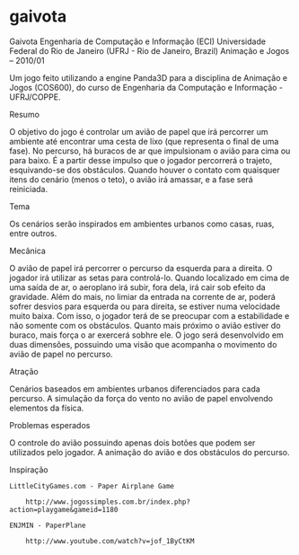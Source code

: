 # gaivota

Gaivota
Engenharia de Computação e Informação (ECI)
Universidade Federal do Rio de Janeiro (UFRJ - Rio de Janeiro, Brazil)
Animação e Jogos – 2010/01

Um jogo feito utilizando a engine Panda3D para a disciplina de Animação e Jogos (COS600), do curso de Engenharia da Computação e Informação - UFRJ/COPPE.

Resumo

O objetivo do jogo é controlar um avião de papel que irá percorrer um ambiente até encontrar uma cesta de lixo (que representa o final de uma fase). No percurso, há buracos de ar que impulsionam o avião para cima ou para baixo. É a partir desse impulso que o jogador percorrerá o trajeto, esquivando-se dos obstáculos. Quando houver o contato com quaisquer itens do cenário (menos o teto), o avião irá amassar, e a fase será reiniciada.

Tema

Os cenários serão inspirados em ambientes urbanos como casas, ruas, entre outros.

Mecânica

O avião de papel irá percorrer o percurso da esquerda para a direita. O jogador irá utilizar as setas para controlá-lo. Quando localizado em cima de uma saída de ar, o aeroplano irá subir, fora dela, irá cair sob efeito da gravidade. Além do mais, no limiar da entrada na corrente de ar, poderá sofrer desvios para esquerda ou para direita, se estiver numa velocidade muito baixa. Com isso, o jogador terá de se preocupar com a estabilidade e não somente com os obstáculos. Quanto mais próximo o avião estiver do buraco, mais força o ar exercerá sobhre ele. O jogo será desenvolvido em duas dimensões, possuindo uma visão que acompanha o movimento do avião de papel no percurso.

Atração

Cenários baseados em ambientes urbanos diferenciados para cada percurso. A simulação da força do vento no avião de papel envolvendo elementos da física.

Problemas esperados

O controle do avião possuindo apenas dois botões que podem ser utilizados pelo jogador. A animação do avião e dos obstáculos do percurso.

Inspiração

    LittleCityGames.com - Paper Airplane Game

        http://www.jogossimples.com.br/index.php?action=playgame&gameid=1180 

    ENJMIN - PaperPlane

        http://www.youtube.com/watch?v=jof_1ByCtKM 
